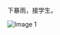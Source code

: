下暴雨，接学生。

![Image 1](https://files.e5n.cc/media_attachments/files/114/703/367/210/663/059/original/083004cb939d20c6.jpg)